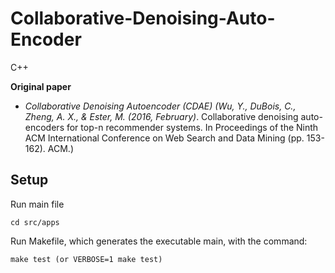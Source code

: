 # Collaborative-Denoising-Auto-Encoder
C++

**Original paper**
 - *Collaborative Denoising Autoencoder (CDAE) (Wu, Y., DuBois, C.,
   Zheng, A. X., & Ester, M. (2016, February)*. Collaborative denoising auto-encoders for top-n recommender systems. In Proceedings of the Ninth ACM International Conference on Web Search and Data Mining (pp. 153-162). ACM.)

## Setup

Run main file

    cd src/apps 
      
Run Makefile, which generates the executable main, with the command:

    make test (or VERBOSE=1 make test)
